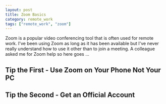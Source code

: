 ```yaml
---
layout: post
title: Zoom Basics
category: remote_work
tags: ["remote_work", "zoom"]
---
```

Zoom is a popular video conferencing tool that is often used for remote work.  I've been using Zoom as long as it has been available but I've never really understand how to use it other than to join a meeting.  A colleague asked me for Zoom help so here goes ...

## Tip the First - Use Zoom on Your Phone Not Your PC

## Tip the Second - Get an Official Account


